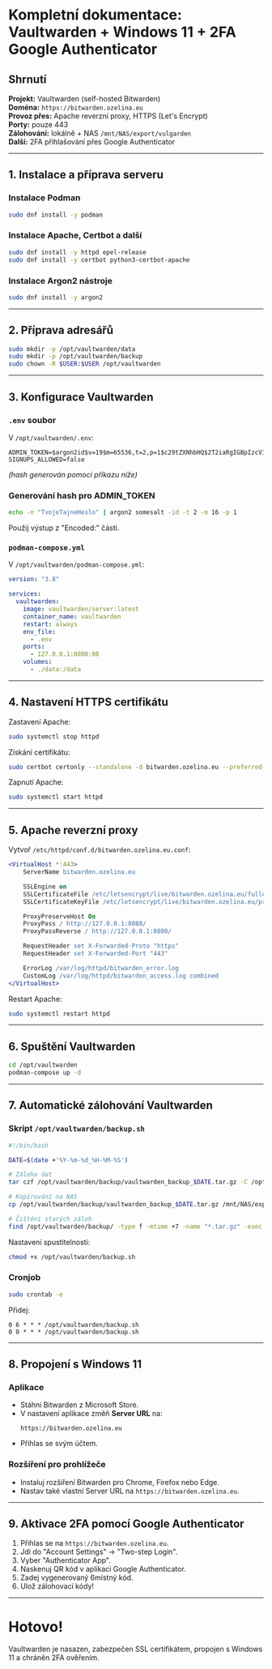 
# Kompletní dokumentace: Vaultwarden + Windows 11 + 2FA Google Authenticator

## Shrnutí

**Projekt:** Vaultwarden (self-hosted Bitwarden)  
**Doména:** `https://bitwarden.ozelina.eu`  
**Provoz přes:** Apache reverzní proxy, HTTPS (Let's Encrypt)  
**Porty:** pouze 443  
**Zálohování:** lokálně + NAS `/mnt/NAS/export/vulgarden`  
**Další:** 2FA přihlašování přes Google Authenticator

---

## 1. Instalace a příprava serveru

### Instalace Podman
```bash
sudo dnf install -y podman
```

### Instalace Apache, Certbot a další
```bash
sudo dnf install -y httpd epel-release
sudo dnf install -y certbot python3-certbot-apache
```

### Instalace Argon2 nástroje
```bash
sudo dnf install -y argon2
```

---

## 2. Příprava adresářů

```bash
sudo mkdir -p /opt/vaultwarden/data
sudo mkdir -p /opt/vaultwarden/backup
sudo chown -R $USER:$USER /opt/vaultwarden
```

---

## 3. Konfigurace Vaultwarden

### `.env` soubor

V `/opt/vaultwarden/.env`:

```dotenv
ADMIN_TOKEN=$argon2id$v=19$m=65536,t=2,p=1$c29tZXNhbHQ$2T2iaRgIGBpIzcV174KosLmjD4ww/ZAk0q58IYa68Jc
SIGNUPS_ALLOWED=false
```

_(hash generován pomocí příkazu níže)_

### Generování hash pro ADMIN_TOKEN

```bash
echo -n "TvojeTajneHeslo" | argon2 somesalt -id -t 2 -m 16 -p 1
```
Použij výstup z "Encoded:" části.

### `podman-compose.yml`

V `/opt/vaultwarden/podman-compose.yml`:

```yaml
version: "3.8"

services:
  vaultwarden:
    image: vaultwarden/server:latest
    container_name: vaultwarden
    restart: always
    env_file:
      - .env
    ports:
      - 127.0.0.1:8080:80
    volumes:
      - ./data:/data
```

---

## 4. Nastavení HTTPS certifikátu

Zastavení Apache:
```bash
sudo systemctl stop httpd
```

Získání certifikátu:
```bash
sudo certbot certonly --standalone -d bitwarden.ozelina.eu --preferred-challenges http
```

Zapnutí Apache:
```bash
sudo systemctl start httpd
```

---

## 5. Apache reverzní proxy

Vytvoř `/etc/httpd/conf.d/bitwarden.ozelina.eu.conf`:

```apache
<VirtualHost *:443>
    ServerName bitwarden.ozelina.eu

    SSLEngine on
    SSLCertificateFile /etc/letsencrypt/live/bitwarden.ozelina.eu/fullchain.pem
    SSLCertificateKeyFile /etc/letsencrypt/live/bitwarden.ozelina.eu/privkey.pem

    ProxyPreserveHost On
    ProxyPass / http://127.0.0.1:8080/
    ProxyPassReverse / http://127.0.0.1:8080/

    RequestHeader set X-Forwarded-Proto "https"
    RequestHeader set X-Forwarded-Port "443"

    ErrorLog /var/log/httpd/bitwarden_error.log
    CustomLog /var/log/httpd/bitwarden_access.log combined
</VirtualHost>
```

Restart Apache:
```bash
sudo systemctl restart httpd
```

---

## 6. Spuštění Vaultwarden

```bash
cd /opt/vaultwarden
podman-compose up -d
```

---

## 7. Automatické zálohování Vaultwarden

### Skript `/opt/vaultwarden/backup.sh`

```bash
#!/bin/bash

DATE=$(date +'%Y-%m-%d_%H-%M-%S')

# Záloha dat
tar czf /opt/vaultwarden/backup/vaultwarden_backup_$DATE.tar.gz -C /opt/vaultwarden/data .

# Kopírování na NAS
cp /opt/vaultwarden/backup/vaultwarden_backup_$DATE.tar.gz /mnt/NAS/export/vulgarden/

# Čištění starých záloh
find /opt/vaultwarden/backup/ -type f -mtime +7 -name "*.tar.gz" -exec rm {} \;
```

Nastavení spustitelnosti:
```bash
chmod +x /opt/vaultwarden/backup.sh
```

### Cronjob

```bash
sudo crontab -e
```

Přidej:
```cron
0 6 * * * /opt/vaultwarden/backup.sh
0 0 * * * /opt/vaultwarden/backup.sh
```

---

## 8. Propojení s Windows 11

### Aplikace

- Stáhni Bitwarden z Microsoft Store.
- V nastavení aplikace změň **Server URL** na:
  ```
  https://bitwarden.ozelina.eu
  ```
- Přihlas se svým účtem.

### Rozšíření pro prohlížeče

- Instaluj rozšíření Bitwarden pro Chrome, Firefox nebo Edge.
- Nastav také vlastní Server URL na `https://bitwarden.ozelina.eu`.

---

## 9. Aktivace 2FA pomocí Google Authenticator

1. Přihlas se na `https://bitwarden.ozelina.eu`.
2. Jdi do "Account Settings" -> "Two-step Login".
3. Vyber "Authenticator App".
4. Naskenuj QR kód v aplikaci Google Authenticator.
5. Zadej vygenerovaný 6místný kód.
6. Ulož zálohovací kódy!

---

# Hotovo!

Vaultwarden je nasazen, zabezpečen SSL certifikátem, propojen s Windows 11 a chráněn 2FA ověřením.
